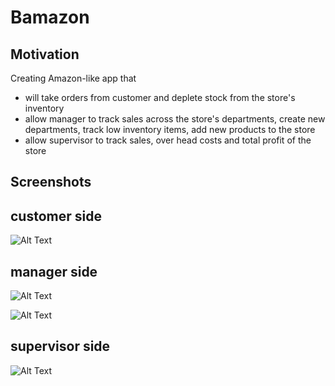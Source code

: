 # Bamazon
## Motivation
Creating Amazon-like app that
 * will take orders from customer and deplete stock from the store's inventory
 * allow manager to track sales across the store's departments, create new departments, track low inventory items, add new products to the store
 * allow supervisor to track sales, over head costs and total profit of the store
 
## Screenshots
 ## customer side
  ![Alt Text](https://user-images.githubusercontent.com/47117323/59130806-7971f580-893e-11e9-874a-84ae68b4c2a6.gif)
  
  ## manager side
  ![Alt Text](https://user-images.githubusercontent.com/47117323/59132206-8b559780-8942-11e9-824c-bd70534acedf.gif)
  
  ![Alt Text](https://user-images.githubusercontent.com/47117323/59132208-8db7f180-8942-11e9-9d54-386f4e76fdfc.gif)
  
  ## supervisor side
  
  ![Alt Text](https://user-images.githubusercontent.com/47117323/59132461-4120e600-8943-11e9-9366-cffa1001f810.gif)
